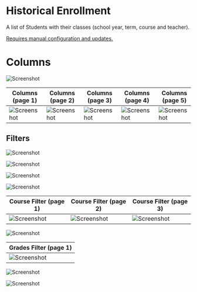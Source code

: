 # Historical Enrollment

A list of Students with their classes (school year, term, course and teacher).

[Requires manual configuration and updates.](../../#refresh-historical-enrollment)

# Columns

![Screenshot](../../images/schema-historical-enrollment-column-order.png)

| Columns (page 1)                                                        | Columns (page 2)                                                        | Columns (page 3)                                                        | Columns (page 4)                                                        | Columns (page 5)                                                        | Coluns (page 6)                                                         |
| ----------------------------------------------------------------------- | ----------------------------------------------------------------------- | ----------------------------------------------------------------------- | ----------------------------------------------------------------------- | ----------------------------------------------------------------------- | ----------------------------------------------------------------------- |
| ![Screenshot](../../images/schema-historical-enrollments-columns-1.png) | ![Screenshot](../../images/schema-historical-enrollments-columns-2.png) | ![Screenshot](../../images/schema-historical-enrollments-columns-3.png) | ![Screenshot](../../images/schema-historical-enrollments-columns-4.png) | ![Screenshot](../../images/schema-historical-enrollments-columns-5.png) | ![Screenshot](../../images/schema-historical-enrollments-columns-6.png) |

## Filters

![Screenshot](../../images/schema-historical-enrollment-filter-general.png)

![Screenshot](../../images/schema-historical-enrollment-filter-student.png)

![Screenshot](../../images/schema-historical-enrollment-filter-review.png)

![Screenshot](../../images/schema-historical-enrollment-filter-course.png)

| Course Filter (page 1)                                                       | Course Filter (page 2)                                                       | Course Filter (page 3)                                                       |
| ---------------------------------------------------------------------------- | ---------------------------------------------------------------------------- | ---------------------------------------------------------------------------- |
| ![Screenshot](../../images/schema-historical-enrollment-filter-course-1.png) | ![Screenshot](../../images/schema-historical-enrollment-filter-course-2.png) | ![Screenshot](../../images/schema-historical-enrollment-filter-course-3.png) |

![Screenshot](../../images/schema-historical-enrollment-filter-grades.png)

| Grades Filter (page 1)                                                       |
| ---------------------------------------------------------------------------- |
| ![Screenshot](../../images/schema-historical-enrollment-filter-grades-1.png) |

![Screenshot](../../images/schema-historical-enrollment-filter-comments.png)

![Screenshot](../../images/schema-historical-enrollment-filter-grade-changes.png)
